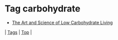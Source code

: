 <!--
title: Tag carbohydrate
date: 2020-06-28T15:26:59.091Z
tags:
-->
# Tag carbohydrate

 * [The Art and Science of Low Carbohydrate Living](68508033823.md)

| [Tags](tags.md) | [Top](index.md) |
